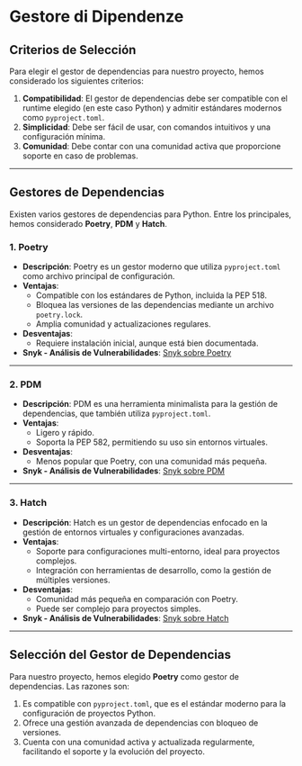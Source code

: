 # Gestore di Dipendenze

## **Criterios de Selección**
Para elegir el gestor de dependencias para nuestro proyecto, hemos considerado los siguientes criterios:

1. **Compatibilidad**: El gestor de dependencias debe ser compatible con el runtime elegido (en este caso Python) y admitir estándares modernos como `pyproject.toml`.
2. **Simplicidad**: Debe ser fácil de usar, con comandos intuitivos y una configuración mínima.
3. **Comunidad**: Debe contar con una comunidad activa que proporcione soporte en caso de problemas.

---

## **Gestores de Dependencias**
Existen varios gestores de dependencias para Python. Entre los principales, hemos considerado **Poetry**, **PDM** y **Hatch**.

### 1. **Poetry**
- **Descripción**: Poetry es un gestor moderno que utiliza `pyproject.toml` como archivo principal de configuración.
- **Ventajas**:
  - Compatible con los estándares de Python, incluida la PEP 518.
  - Bloquea las versiones de las dependencias mediante un archivo `poetry.lock`.
  - Amplia comunidad y actualizaciones regulares.
- **Desventajas**:
  - Requiere instalación inicial, aunque está bien documentada.
- **Snyk - Análisis de Vulnerabilidades**: [Snyk sobre Poetry](https://snyk.io/advisor/python/poetry)

---

### 2. **PDM**
- **Descripción**: PDM es una herramienta minimalista para la gestión de dependencias, que también utiliza `pyproject.toml`.
- **Ventajas**:
  - Ligero y rápido.
  - Soporta la PEP 582, permitiendo su uso sin entornos virtuales.
- **Desventajas**:
  - Menos popular que Poetry, con una comunidad más pequeña.
- **Snyk - Análisis de Vulnerabilidades**: [Snyk sobre PDM](https://snyk.io/advisor/python/pdm)

---

### 3. **Hatch**
- **Descripción**: Hatch es un gestor de dependencias enfocado en la gestión de entornos virtuales y configuraciones avanzadas.
- **Ventajas**:
  - Soporte para configuraciones multi-entorno, ideal para proyectos complejos.
  - Integración con herramientas de desarrollo, como la gestión de múltiples versiones.
- **Desventajas**:
  - Comunidad más pequeña en comparación con Poetry.
  - Puede ser complejo para proyectos simples.
- **Snyk - Análisis de Vulnerabilidades**: [Snyk sobre Hatch](https://snyk.io/advisor/python/hatch)

---

## **Selección del Gestor de Dependencias**
Para nuestro proyecto, hemos elegido **Poetry** como gestor de dependencias. Las razones son:

1. Es compatible con `pyproject.toml`, que es el estándar moderno para la configuración de proyectos Python.
2. Ofrece una gestión avanzada de dependencias con bloqueo de versiones.
3. Cuenta con una comunidad activa y actualizada regularmente, facilitando el soporte y la evolución del proyecto.
